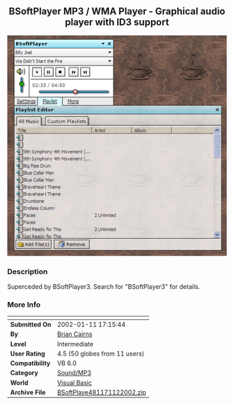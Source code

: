 ﻿<div align="center">

## BSoftPlayer MP3 / WMA Player \- Graphical audio player with ID3 support

<img src="PIC2002111136324887.gif">
</div>

### Description

Superceded by BSoftPlayer3. Search for "BSoftPlayer3" for details.
 
### More Info
 


<span>             |<span>
---                |---
**Submitted On**   |2002-01-11 17:15:44
**By**             |[Brian Cairns](https://github.com/Planet-Source-Code/PSCIndex/blob/master/ByAuthor/brian-cairns.md)
**Level**          |Intermediate
**User Rating**    |4.5 (50 globes from 11 users)
**Compatibility**  |VB 6\.0
**Category**       |[Sound/MP3](https://github.com/Planet-Source-Code/PSCIndex/blob/master/ByCategory/sound-mp3__1-45.md)
**World**          |[Visual Basic](https://github.com/Planet-Source-Code/PSCIndex/blob/master/ByWorld/visual-basic.md)
**Archive File**   |[BSoftPlaye481171122002\.zip](https://github.com/Planet-Source-Code/brian-cairns-bsoftplayer-mp3-wma-player-graphical-audio-player-with-id3-support__1-30677/archive/master.zip)








